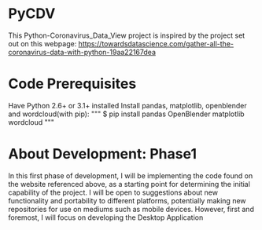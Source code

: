 # PyCDV
This Python-Coronavirus_Data_View project is inspired by the project set out on this webpage: https://towardsdatascience.com/gather-all-the-coronavirus-data-with-python-19aa22167dea

# Code Prerequisites
Have Python 2.6+ or 3.1+ installed
Install pandas, matplotlib, openblender and wordcloud(with pip):
  """
  $ pip install pandas OpenBlender matplotlib wordcloud
  """

# About Development: Phase1
In this first phase of development, I will be implementing the code found on the website referenced above, as a starting point for determining the initial capability of the project. I will be open to suggestions about new functionality and portability to different platforms, potentially making new repositories for use on mediums such as mobile devices. However, first and foremost, I will focus on developing the Desktop Application
